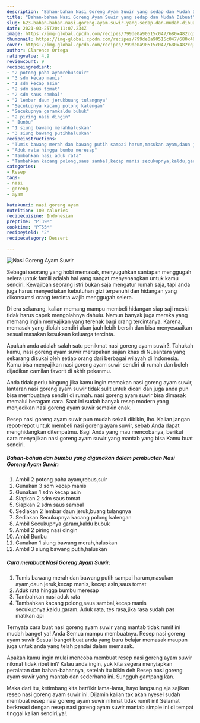 ```yaml
---
description: "Bahan-bahan Nasi Goreng Ayam Suwir yang sedap dan Mudah Dibuat"
title: "Bahan-bahan Nasi Goreng Ayam Suwir yang sedap dan Mudah Dibuat"
slug: 623-bahan-bahan-nasi-goreng-ayam-suwir-yang-sedap-dan-mudah-dibuat
date: 2021-03-25T20:11:07.234Z
image: https://img-global.cpcdn.com/recipes/799de0a90515c047/680x482cq70/nasi-goreng-ayam-suwir-foto-resep-utama.jpg
thumbnail: https://img-global.cpcdn.com/recipes/799de0a90515c047/680x482cq70/nasi-goreng-ayam-suwir-foto-resep-utama.jpg
cover: https://img-global.cpcdn.com/recipes/799de0a90515c047/680x482cq70/nasi-goreng-ayam-suwir-foto-resep-utama.jpg
author: Clarence Ortega
ratingvalue: 4.9
reviewcount: 9
recipeingredient:
- "2 potong paha ayamrebussuir"
- "3 sdm kecap manis"
- "1 sdm kecap asin"
- "2 sdm saus tomat"
- "2 sdm saus sambal"
- "2 lembar daun jerukbuang tulangnya"
- "Secukupnya kacang polong kalengan"
- "Secukupnya garamkaldu bubuk"
- "2 piring nasi dingin"
- " Bunbu"
- "1 siung bawang merahhaluskan"
- "3 siung bawang putihhaluskan"
recipeinstructions:
- "Tumis bawang merah dan bawang putih sampai harum,masukan ayam,daun jeruk,kecap manis, kecap asin,saus tomat"
- "Aduk rata hingga bumbu meresap"
- "Tambahkan nasi aduk rata"
- "Tambahkan kacang polong,saus sambal,kecap manis secukupnya,kaldu,garam. Aduk rata, tes rasa,jika rasa sudah pas matikan api"
categories:
- Resep
tags:
- nasi
- goreng
- ayam

katakunci: nasi goreng ayam 
nutrition: 100 calories
recipecuisine: Indonesian
preptime: "PT39M"
cooktime: "PT55M"
recipeyield: "2"
recipecategory: Dessert

---
```



![Nasi Goreng Ayam Suwir](https://img-global.cpcdn.com/recipes/799de0a90515c047/680x482cq70/nasi-goreng-ayam-suwir-foto-resep-utama.jpg)

Sebagai seorang yang hobi memasak, menyuguhkan santapan menggugah selera untuk famili adalah hal yang sangat menyenangkan untuk kamu sendiri. Kewajiban seorang istri bukan saja mengatur rumah saja, tapi anda juga harus menyediakan kebutuhan gizi terpenuhi dan hidangan yang dikonsumsi orang tercinta wajib menggugah selera.

Di era  sekarang, kalian memang mampu membeli hidangan siap saji meski tidak harus capek mengolahnya dahulu. Namun banyak juga mereka yang memang ingin menyajikan yang terenak bagi orang tercintanya. Karena, memasak yang diolah sendiri akan jauh lebih bersih dan bisa menyesuaikan sesuai masakan kesukaan keluarga tercinta. 



Apakah anda adalah salah satu penikmat nasi goreng ayam suwir?. Tahukah kamu, nasi goreng ayam suwir merupakan sajian khas di Nusantara yang sekarang disukai oleh setiap orang dari berbagai wilayah di Indonesia. Kamu bisa menyajikan nasi goreng ayam suwir sendiri di rumah dan boleh dijadikan camilan favorit di akhir pekanmu.

Anda tidak perlu bingung jika kamu ingin memakan nasi goreng ayam suwir, lantaran nasi goreng ayam suwir tidak sulit untuk dicari dan juga anda pun bisa membuatnya sendiri di rumah. nasi goreng ayam suwir bisa dimasak memalui beragam cara. Saat ini sudah banyak resep modern yang menjadikan nasi goreng ayam suwir semakin enak.

Resep nasi goreng ayam suwir pun mudah sekali dibikin, lho. Kalian jangan repot-repot untuk membeli nasi goreng ayam suwir, sebab Anda dapat menghidangkan ditempatmu. Bagi Anda yang mau mencobanya, berikut cara menyajikan nasi goreng ayam suwir yang mantab yang bisa Kamu buat sendiri.

<!--inarticleads1-->

##### Bahan-bahan dan bumbu yang digunakan dalam pembuatan Nasi Goreng Ayam Suwir:

1. Ambil 2 potong paha ayam,rebus,suir
1. Gunakan 3 sdm kecap manis
1. Gunakan 1 sdm kecap asin
1. Siapkan 2 sdm saus tomat
1. Siapkan 2 sdm saus sambal
1. Sediakan 2 lembar daun jeruk,buang tulangnya
1. Sediakan Secukupnya kacang polong kalengan
1. Ambil Secukupnya garam,kaldu bubuk
1. Ambil 2 piring nasi dingin
1. Ambil  Bunbu
1. Gunakan 1 siung bawang merah,haluskan
1. Ambil 3 siung bawang putih,haluskan




<!--inarticleads2-->

##### Cara membuat Nasi Goreng Ayam Suwir:

1. Tumis bawang merah dan bawang putih sampai harum,masukan ayam,daun jeruk,kecap manis, kecap asin,saus tomat
1. Aduk rata hingga bumbu meresap
1. Tambahkan nasi aduk rata
1. Tambahkan kacang polong,saus sambal,kecap manis secukupnya,kaldu,garam. Aduk rata, tes rasa,jika rasa sudah pas matikan api




Ternyata cara buat nasi goreng ayam suwir yang mantab tidak rumit ini mudah banget ya! Anda Semua mampu membuatnya. Resep nasi goreng ayam suwir Sesuai banget buat anda yang baru belajar memasak maupun juga untuk anda yang telah pandai dalam memasak.

Apakah kamu ingin mulai mencoba membuat resep nasi goreng ayam suwir nikmat tidak ribet ini? Kalau anda ingin, yuk kita segera menyiapkan peralatan dan bahan-bahannya, setelah itu bikin deh Resep nasi goreng ayam suwir yang mantab dan sederhana ini. Sungguh gampang kan. 

Maka dari itu, ketimbang kita berfikir lama-lama, hayo langsung aja sajikan resep nasi goreng ayam suwir ini. Dijamin kalian tak akan nyesel sudah membuat resep nasi goreng ayam suwir nikmat tidak rumit ini! Selamat berkreasi dengan resep nasi goreng ayam suwir mantab simple ini di tempat tinggal kalian sendiri,ya!.

